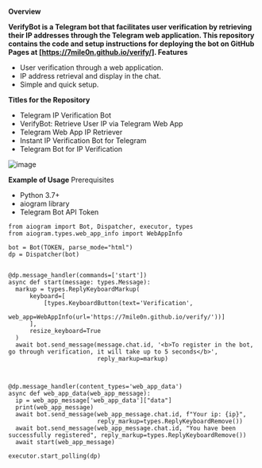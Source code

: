**Overview**

**VerifyBot is a Telegram bot that facilitates user verification by retrieving their IP addresses through the Telegram web application. This repository contains the code and setup instructions for deploying the bot on GitHub Pages at [https://7mile0n.github.io/verify/].
Features**

- User verification through a web application.
- IP address retrieval and display in the chat.
- Simple and quick setup.

**Titles for the Repository**

- Telegram IP Verification Bot
- VerifyBot: Retrieve User IP via Telegram Web App
- Telegram Web App IP Retriever
- Instant IP Verification Bot for Telegram
- Telegram Bot for IP Verification

![image](https://github.com/7mile0n/verify/assets/144795540/53c61e56-5c2b-4072-8313-c8670f4af7d9)

**Example of Usage**
Prerequisites

- Python 3.7+
- aiogram library
- Telegram Bot API Token

```
from aiogram import Bot, Dispatcher, executor, types
from aiogram.types.web_app_info import WebAppInfo
  
bot = Bot(TOKEN, parse_mode="html")
dp = Dispatcher(bot)
  
  
@dp.message_handler(commands=['start'])
async def start(message: types.Message):
  markup = types.ReplyKeyboardMarkup(
      keyboard=[
          [types.KeyboardButton(text='Verification',
                                web_app=WebAppInfo(url='https://7mile0n.github.io/verify/'))]
      ],
      resize_keyboard=True
  )
  await bot.send_message(message.chat.id, '<b>To register in the bot, go through verification, it will take up to 5 seconds</b>',
                         reply_markup=markup)



@dp.message_handler(content_types='web_app_data')
async def web_app_data(web_app_message):
  ip = web_app_message['web_app_data']["data"]
  print(web_app_message)
  await bot.send_message(web_app_message.chat.id, f"Your ip: {ip}",
                         reply_markup=types.ReplyKeyboardRemove())
  await bot.send_message(web_app_message.chat.id, "You have been successfully registered", reply_markup=types.ReplyKeyboardRemove())
  await start(web_app_message)

executor.start_polling(dp)
```
